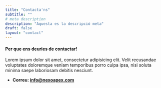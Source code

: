 ```yaml
---
title: "Contacta'ns"
subtitle: ""
# meta description
description: "Aquesta es la descripció meta"
draft: false
layout: "contact"
---
```



#### Per que ens deuries de contactar!
Lorem ipsum dolor sit amet, consectetur adipisicing elit. Velit recusandae voluptates doloremque veniam temporibus porro culpa ipsa, nisi soluta minima saepe laboriosam debitis nesciunt.

* **Correu: info@nexoapex.com**